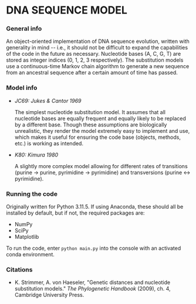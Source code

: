 # DNA SEQUENCE MODEL

### General info
An object-oriented implementation of DNA sequence evolution, written with generality in mind -- i.e., it should not be difficult to expand the capabilities of the code in the future as necessary. Nucleotide bases (A, C, G, T) are stored as integer indices (0, 1, 2, 3 respectively). The substitution models use a continuous-time Markov chain algorithm to generate a new sequence from an ancestral sequence after a certain amount of time has passed.

### Model info
- *JC69: Jukes & Cantor 1969*

    The simplest nucleotide substitution model. It assumes that all nucleotide bases are equally frequent and equally likely to be replaced by a different base. Though these assumptions are biologically unrealistic, they render the model extremely easy to implement and use, which makes it useful for ensuring the code base (objects, methods, etc.) is working as intended.

- *K80: Kimura 1980*

    A slightly more complex model allowing for different rates of transitions (purine -> purine, pyrimidine -> pyrimidine) and transversions (purine <-> pyrimidine).

### Running the code
Originally written for Python 3.11.5. If using Anaconda, these should all be installed by default, but if not, the required packages are:
- NumPy
- SciPy
- Matplotlib

To run the code, enter `python main.py` into the console with an activated conda environment.

### Citations
* K. Strimmer, A. von Haeseler, "Genetic distances and nucleotide substitution models." *The Phylogenetic Handbook* (2009), ch. 4, Cambridge University Press.